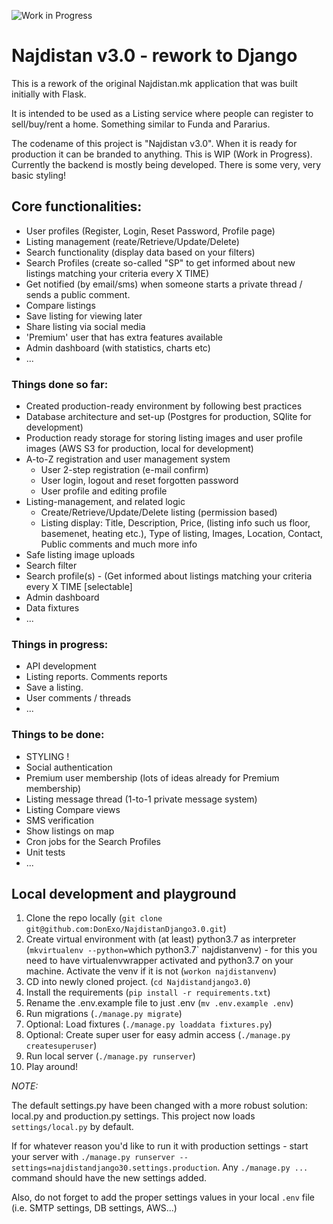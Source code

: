 ![Work in Progress](https://www.psychologiepraktijkheijnen.nl/wp-content/uploads/2017/04/work-in-progress.png)


# Najdistan v3.0 - rework to Django

This is a rework of the original Najdistan.mk application that was built initially with Flask.

It is intended to be used as a Listing service where people can register to sell/buy/rent a home. Something similar to Funda and Pararius.

The codename of this project is "Najdistan v3.0". When it is ready for production it can be branded to anything. This is WIP (Work in Progress). Currently the backend is mostly being developed. There is some very, very basic styling!

## Core functionalities:
* User profiles (Register, Login, Reset Password, Profile page)
* Listing management (reate/Retrieve/Update/Delete)
* Search functionality (display data based on your filters)
* Search Profiles (create so-called "SP" to get informed about new listings matching your criteria every X TIME)
* Get notified (by email/sms) when someone starts a private thread / sends a public comment.
* Compare listings
* Save listing for viewing later
* Share listing via social media
* 'Premium' user that has extra features available
* Admin dashboard (with statistics, charts etc)
* ...

### Things done so far:
* Created production-ready environment by following best practices
* Database architecture and set-up (Postgres for production, SQlite for development)
* Production ready storage for storing listing images and user profile images (AWS S3 for production, local for development)
* A-to-Z registration and user management system
  * User 2-step registration (e-mail confirm)
  * User login, logout and reset forgotten password
  * User profile and editing profile
* Listing-management, and related logic
  * Create/Retrieve/Update/Delete listing (permission based)
  * Listing display: Title, Description, Price, (listing info such us floor, basemenet, heating etc.), Type of listing, Images, Location, Contact, Public comments and much more info
* Safe listing image uploads
* Search filter
* Search profile(s) - (Get informed about listings matching your criteria every X TIME [selectable]
* Admin dashboard
* Data fixtures
* ...

### Things in progress:
* API development
* Listing reports. Comments reports
* Save a listing.
* User comments / threads
* ...

### Things to be done:
* STYLING !
* Social authentication
* Premium user membership (lots of ideas already for Premium membership)
* Listing message thread (1-to-1 private message system)
* Listing Compare views
* SMS verification
* Show listings on map
* Cron jobs for the Search Profiles
* Unit tests
* ...


## Local development and playground

  1. Clone the repo locally (`git clone git@github.com:DonExo/NajdistanDjango3.0.git`)
  2. Create virtual environment with (at least) python3.7 as interpreter (`mkvirtualenv --python=`which python3.7\` najdistanvenv) - for this you need to have virtualenvwrapper activated and python3.7 on your machine. Activate the venv if it is not (`workon najdistanvenv`)
  3. CD into newly cloned project. (`cd Najdistandjango3.0`)
  4. Install the requirements (`pip install -r requirements.txt`)
  5. Rename the .env.example file to just .env (`mv .env.example .env`)
  6. Run migrations (`./manage.py migrate`)
  7. Optional: Load fixtures (`./manage.py loaddata fixtures.py`)
  8. Optional: Create super user for easy admin access (`./manage.py createsuperuser`)
  9. Run local server (`./manage.py runserver`)
  10. Play around!
  
*NOTE:*

The default settings.py have been changed with a more robust solution: local.py and production.py settings. This project now loads `settings/local.py` by default. 

If for whatever reason you'd like to run it with production settings - start your server with `./manage.py runserver --settings=najdistandjango30.settings.production`. Any `./manage.py ...` command should have the new settings added.

Also, do not forget to add the proper settings values in your local `.env` file (i.e. SMTP settings, DB settings, AWS...)
